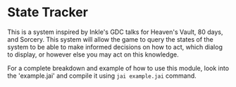 # State Tracker

This is a system inspired by Inkle's GDC talks for Heaven's Vault, 80
days, and Sorcery. This system will allow the game to query the states
of the system to be able to make informed decisions on how to act,
which dialog to display, or however else you may act on this
knowledge.

For a complete breakdown and example of how to use this module, look
into the 'example.jai' and compile it using `jai example.jai` command.
